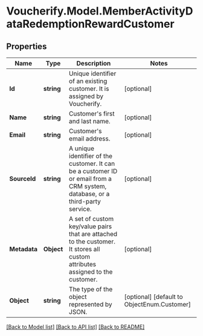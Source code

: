# Voucherify.Model.MemberActivityDataRedemptionRewardCustomer

## Properties

Name | Type | Description | Notes
------------ | ------------- | ------------- | -------------
**Id** | **string** | Unique identifier of an existing customer. It is assigned by Voucherify. | [optional] 
**Name** | **string** | Customer&#39;s first and last name. | [optional] 
**Email** | **string** | Customer&#39;s email address. | [optional] 
**SourceId** | **string** | A unique identifier of the customer. It can be a customer ID or email from a CRM system, database, or a third-party service. | [optional] 
**Metadata** | **Object** | A set of custom key/value pairs that are attached to the customer. It stores all custom attributes assigned to the customer. | [optional] 
**Object** | **string** | The type of the object represented by JSON. | [optional] [default to ObjectEnum.Customer]

[[Back to Model list]](../README.md#documentation-for-models) [[Back to API list]](../README.md#documentation-for-api-endpoints) [[Back to README]](../README.md)

